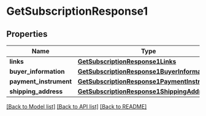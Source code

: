 # GetSubscriptionResponse1

## Properties
Name | Type | Description | Notes
------------ | ------------- | ------------- | -------------
**links** | [**GetSubscriptionResponse1Links**](GetSubscriptionResponse1Links.md) |  | [optional] 
**buyer_information** | [**GetSubscriptionResponse1BuyerInformation**](GetSubscriptionResponse1BuyerInformation.md) |  | [optional] 
**payment_instrument** | [**GetSubscriptionResponse1PaymentInstrument**](GetSubscriptionResponse1PaymentInstrument.md) |  | [optional] 
**shipping_address** | [**GetSubscriptionResponse1ShippingAddress**](GetSubscriptionResponse1ShippingAddress.md) |  | [optional] 

[[Back to Model list]](../README.md#documentation-for-models) [[Back to API list]](../README.md#documentation-for-api-endpoints) [[Back to README]](../README.md)


